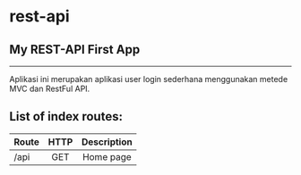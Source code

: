 # rest-api

## My REST-API First App

----------------------
Aplikasi ini merupakan aplikasi user login sederhana menggunakan metede MVC dan RestFul API.

List of index routes:
---------------------
| Route    | HTTP  | Description   |    
|--------- |:-----:|:-------------:|
| /api     | GET   | Home page     |  
